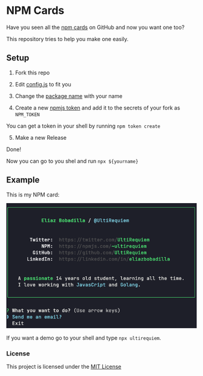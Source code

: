 # NPM Cards

Have you seen all the [npm cards](https://github.com/topics/npm-card)
on GitHub and now you want one too?

This repository tries to help you make one easily.

## Setup

1. Fork this repo

2. Edit [config.js](./config.js) to fit you

3. Change the [package name](https://github.com/UltiRequiem/npm-card/blob/main/package.json#L2) with your name

4. Create a new [npmjs token](https://docs.npmjs.com/creating-and-viewing-access-tokens#creating-tokens-with-the-cli) and add it to the secrets of your fork as `NPM_TOKEN `

You can get a token in your shell by running `npm token create`

5. Make a new Release

Done!

Now you can go to you shel and run `npx ${yourname}`

## Example

This is my NPM card:

![Screenshot](./screenshot.png)

If you want a demo go to your shell and type `npx ultirequiem`.

### License

This project is licensed under the [MIT License](./LICENSE.md)
